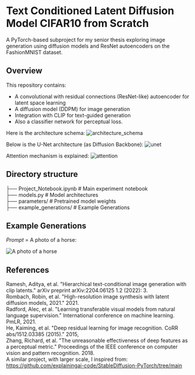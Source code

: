 # Text Conditioned Latent Diffusion Model CIFAR10 from Scratch 

A PyTorch-based subproject for my senior thesis exploring image generation using diffusion models and ResNet autoencoders on the FashionMNIST dataset.

## Overview

This repository contains:
- A convolutional with residual connections (ResNet-like) autoencoder for latent space learning
- A diffusion model (DDPM) for image generation
- Integration with CLIP for text-guided generation
- Also a classifier network for perceptual loss.


Here is the architecture schema:
![architecture_schema](architecture_schema.png)

Below is the U-Net architecture (as Diffusion Backbone):
![unet](architecture_schema.png)

Attention mechanism is explained:
![attention](architecture_schema.png)



## Directory structure

├── Project_Notebook.ipynb 	# Main experiment notebook  
├── models.py              	# Model architectures  
├── parameters/           	# Pretrained model weights   
├── example_generations/	# Example Generations  

## Example Generations
*Prompt* = A photo of a horse:   

![A photo of a horse](./example_generations/Something-you-wear-on-the-foot.png)  


		

## References

Ramesh, Aditya, et al. "Hierarchical text-conditional image generation with clip latents." arXiv preprint arXiv:2204.06125 1.2 (2022): 3.  
Rombach, Robin, et al. "High-resolution image synthesis with latent diffusion models, 2021." 2021.  
Radford, Alec, et al. "Learning transferable visual models from natural language supervision." International conference on machine learning. PmLR, 2021.  
He, Kaiming, et al. "Deep residual learning for image recognition. CoRR abs/1512.03385 (2015)." 2015,  
Zhang, Richard, et al. "The unreasonable effectiveness of deep features as a perceptual metric." Proceedings of the IEEE conference on computer vision and pattern recognition. 2018.    
A  similar project, with larger scale, I inspired from:  
https://github.com/explainingai-code/StableDiffusion-PyTorch/tree/main
